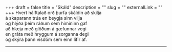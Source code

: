 +++
draft = false
title = "Skáld"
description = ""
slug = ""
externalLink = ""
+++
Hvert hálftalað orð þurfa skáldin að skilja  
á skaparann trúa en beygja sinn vilja  
og hlýða þeim ráðum sem himininn gaf  
að hlæja með glöðum á gæfunnar vegi  
en gráta með hryggum á sorganna degi  
og skýra þann vísdóm sem einn lifir af.  

- - - -
